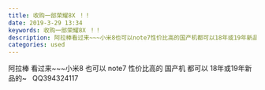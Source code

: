 ```yaml
---
title: 收购一部荣耀8X ！！
date: 2019-3-29 13:34
keywords: 收购一部荣耀8X ！！
description: 阿拉棒看过来~~~小米8也可以note7性价比高的国产机都可以18年或19年新品的~  QQ394324117
categories: used
---
```

<td class="t_f" id="postmessage_3337549">

阿拉棒 看过来~~~小米8 也可以 note7 性价比高的 国产机 都可以 18年或19年新品的~   QQ394324117</td>
